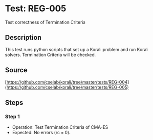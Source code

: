 # Test: REG-005

Test correctness of Termination Criteria

## Description

This test runs python scripts that set up a Korali problem and run Korali solvers. Termination Criteria will be checked.

## Source

[https://github.com/cselab/korali/tree/master/tests/REG-004](https://github.com/cselab/korali/tree/master/tests/REG-005)

## Steps

### Step 1

+ Operation: Test Termination Criteria of CMA-ES
+ Expected: No errors (rc = 0).

